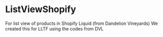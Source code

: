 # ListViewShopify
For list view of products in Shopify Liquid (from Dandelion Vineyards)
We created this for LLTF using the codes from DVL
